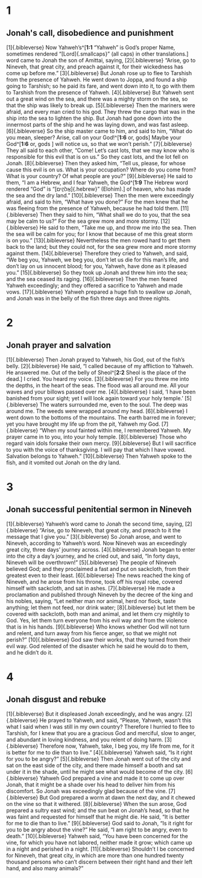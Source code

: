 # 1 
## Jonah's call, disobedience and punishment
[1]{.bibleverse} Now Yahweh’s^[**1:1** “Yahweh” is God’s proper Name, sometimes rendered “[Lord]{.smallcaps}” (all caps) in other translations.] word came to Jonah the son of Amittai, saying, [2]{.bibleverse} “Arise, go to Nineveh, that great city, and preach against it, for their wickedness has come up before me.” [3]{.bibleverse} But Jonah rose up to flee to Tarshish from the presence of Yahweh. He went down to Joppa, and found a ship going to Tarshish; so he paid its fare, and went down into it, to go with them to Tarshish from the presence of Yahweh. [4]{.bibleverse} But Yahweh sent out a great wind on the sea, and there was a mighty storm on the sea, so that the ship was likely to break up. [5]{.bibleverse} Then the mariners were afraid, and every man cried to his god. They threw the cargo that was in the ship into the sea to lighten the ship. But Jonah had gone down into the innermost parts of the ship and he was laying down, and was fast asleep. [6]{.bibleverse} So the ship master came to him, and said to him, “What do you mean, sleeper? Arise, call on your God!^[**1:6** or, gods] Maybe your God^[**1:6** or, gods ] will notice us, so that we won’t perish.” [7]{.bibleverse} They all said to each other, “Come! Let’s cast lots, that we may know who is responsible for this evil that is on us.” So they cast lots, and the lot fell on Jonah. [8]{.bibleverse} Then they asked him, “Tell us, please, for whose cause this evil is on us. What is your occupation? Where do you come from? What is your country? Of what people are you?” [9]{.bibleverse} He said to them, “I am a Hebrew, and I fear Yahweh, the God^[**1:9** The Hebrew word rendered “God” is “[אֱלֹהִ֑ים]{.hebrew}” (Elohim).] of heaven, who has made the sea and the dry land.” [10]{.bibleverse} Then the men were exceedingly afraid, and said to him, “What have you done?” For the men knew that he was fleeing from the presence of Yahweh, because he had told them. [11]{.bibleverse} Then they said to him, “What shall we do to you, that the sea may be calm to us?” For the sea grew more and more stormy. [12]{.bibleverse} He said to them, “Take me up, and throw me into the sea. Then the sea will be calm for you; for I know that because of me this great storm is on you.” [13]{.bibleverse} Nevertheless the men rowed hard to get them back to the land; but they could not, for the sea grew more and more stormy against them. [14]{.bibleverse} Therefore they cried to Yahweh, and said, “We beg you, Yahweh, we beg you, don’t let us die for this man’s life, and don’t lay on us innocent blood; for you, Yahweh, have done as it pleased you.” [15]{.bibleverse} So they took up Jonah and threw him into the sea; and the sea ceased its raging. [16]{.bibleverse} Then the men feared Yahweh exceedingly; and they offered a sacrifice to Yahweh and made vows. [17]{.bibleverse} Yahweh prepared a huge fish to swallow up Jonah, and Jonah was in the belly of the fish three days and three nights. 

# 2 
## Jonah prayer and salvation
[1]{.bibleverse} Then Jonah prayed to Yahweh, his God, out of the fish’s belly. [2]{.bibleverse} He said, “I called because of my affliction to Yahweh. He answered me. Out of the belly of Sheol^[**2:2** Sheol is the place of the dead.] I cried. You heard my voice. [3]{.bibleverse} For you threw me into the depths, in the heart of the seas. The flood was all around me. All your waves and your billows passed over me. [4]{.bibleverse} I said, ‘I have been banished from your sight; yet I will look again toward your holy temple.’ [5]{.bibleverse} The waters surrounded me, even to the soul. The deep was around me. The weeds were wrapped around my head. [6]{.bibleverse} I went down to the bottoms of the mountains. The earth barred me in forever; yet you have brought my life up from the pit, Yahweh my God. [7]{.bibleverse} “When my soul fainted within me, I remembered Yahweh. My prayer came in to you, into your holy temple. [8]{.bibleverse} Those who regard vain idols forsake their own mercy. [9]{.bibleverse} But I will sacrifice to you with the voice of thanksgiving. I will pay that which I have vowed. Salvation belongs to Yahweh.” [10]{.bibleverse} Then Yahweh spoke to the fish, and it vomited out Jonah on the dry land. 

# 3 
## Jonah successful penitential sermon in Nineveh
[1]{.bibleverse} Yahweh’s word came to Jonah the second time, saying, [2]{.bibleverse} “Arise, go to Nineveh, that great city, and preach to it the message that I give you.” [3]{.bibleverse} So Jonah arose, and went to Nineveh, according to Yahweh’s word. Now Nineveh was an exceedingly great city, three days’ journey across. [4]{.bibleverse} Jonah began to enter into the city a day’s journey, and he cried out, and said, “In forty days, Nineveh will be overthrown!” [5]{.bibleverse} The people of Nineveh believed God; and they proclaimed a fast and put on sackcloth, from their greatest even to their least. [6]{.bibleverse} The news reached the king of Nineveh, and he arose from his throne, took off his royal robe, covered himself with sackcloth, and sat in ashes. [7]{.bibleverse} He made a proclamation and published through Nineveh by the decree of the king and his nobles, saying, “Let neither man nor animal, herd nor flock, taste anything; let them not feed, nor drink water; [8]{.bibleverse} but let them be covered with sackcloth, both man and animal, and let them cry mightily to God. Yes, let them turn everyone from his evil way and from the violence that is in his hands. [9]{.bibleverse} Who knows whether God will not turn and relent, and turn away from his fierce anger, so that we might not perish?” [10]{.bibleverse} God saw their works, that they turned from their evil way. God relented of the disaster which he said he would do to them, and he didn’t do it. 

# 4 
## Jonah disgust and rebuke
[1]{.bibleverse} But it displeased Jonah exceedingly, and he was angry. [2]{.bibleverse} He prayed to Yahweh, and said, “Please, Yahweh, wasn’t this what I said when I was still in my own country? Therefore I hurried to flee to Tarshish, for I knew that you are a gracious God and merciful, slow to anger, and abundant in loving kindness, and you relent of doing harm. [3]{.bibleverse} Therefore now, Yahweh, take, I beg you, my life from me, for it is better for me to die than to live.” [4]{.bibleverse} Yahweh said, “Is it right for you to be angry?” [5]{.bibleverse} Then Jonah went out of the city and sat on the east side of the city, and there made himself a booth and sat under it in the shade, until he might see what would become of the city. [6]{.bibleverse} Yahweh God prepared a vine and made it to come up over Jonah, that it might be a shade over his head to deliver him from his discomfort. So Jonah was exceedingly glad because of the vine. [7]{.bibleverse} But God prepared a worm at dawn the next day, and it chewed on the vine so that it withered. [8]{.bibleverse} When the sun arose, God prepared a sultry east wind; and the sun beat on Jonah’s head, so that he was faint and requested for himself that he might die. He said, “It is better for me to die than to live.” [9]{.bibleverse} God said to Jonah, “Is it right for you to be angry about the vine?” He said, “I am right to be angry, even to death.” [10]{.bibleverse} Yahweh said, “You have been concerned for the vine, for which you have not labored, neither made it grow; which came up in a night and perished in a night. [11]{.bibleverse} Shouldn’t I be concerned for Nineveh, that great city, in which are more than one hundred twenty thousand persons who can’t discern between their right hand and their left hand, and also many animals?” 